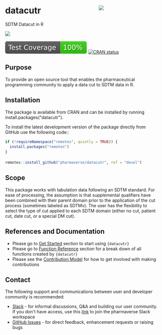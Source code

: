# datacutr <img src="man/figures/logo.png" align="right" width="200" style="margin-left:50px;"/>

SDTM Datacut in R

<!-- badges: start -->

<!-- note: insert datacutr shield here when ready -->
[<img src="http://pharmaverse.org/shields/datacutr.svg">](https://pharmaverse.org)
<!-- note: insert CRAN Status here when ready -->
<!-- note: insert Test status here when ready -->
[![Test Coverage](https://raw.githubusercontent.com/pharmaverse/datacutr/badges/devel/test-coverage.svg)](https://github.com/pharmaverse/datacutr/actions/workflows/code-coverage.yml)
[![CRAN status](https://www.r-pkg.org/badges/version/datacutr)](https://CRAN.R-project.org/package=datacutr)
<!-- badges: end -->

## Purpose

To provide an open source tool that enables the pharmaceutical programming community
to apply a data cut to SDTM data in R.

## Installation

The package is available from CRAN and can be installed by running install.packages("datacutr").

To install the latest development version of the package directly from GitHub use the following code::

```r
if (!requireNamespace("remotes", quietly = TRUE)) {
  install.packages("remotes")
}

remotes::install_github("pharmaverse/datacutr", ref = "devel")
```

## Scope

This package works with tabulation data following an SDTM standard. For ease of processing, the assumption is that supplemental qualifiers have been combined with their parent domain prior to the application of the cut process (sometimes labeled as SDTMv). The user has the flexibility to select the type of cut applied to each SDTM domain (either no cut, patient cut, date cut, or a special DM cut).

## References and Documentation

* Please go to [Get Started](https://pharmaverse.github.io/datacutr/articles/datacutr.html) section to start using `{datacutr}`
* Please go to [Function Reference](https://pharmaverse.github.io/datacutr/reference/index.html) section for a break down of all functions created by `{datacutr}`
* Please see the [Contribution Model](https://pharmaverse.github.io/datacutr/articles/contribution_model.html) for how to get involved with making contributions

## Contact

The following support and communications between user and developer community is recommended:

* [Slack](https://app.slack.com/client/T028PB489D3/C02M8KN8269) - for informal discussions, Q\&A and building our user community. If you don't have access, use this [link](https://join.slack.com/t/pharmaverse/shared_invite/zt-yv5atkr4-Np2ytJ6W_QKz_4Olo7Jo9A) to join the pharmaverse Slack workspace
* [GitHub Issues](https://github.com/pharmaverse/datacutr/issues) - for direct feedback, enhancement requests or raising bugs
